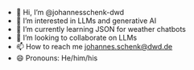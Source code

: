 - 👋 Hi, I’m @johannesschenk-dwd
- 👀 I’m interested in LLMs and generative AI
- 🌱 I’m currently learning JSON for weather chatbots
- 💞️ I’m looking to collaborate on LLMs
- 📫 How to reach me johannes.schenk@dwd.de
- 😄 Pronouns: He/him/his

<!---
johannesschenk-dwd/johannesschenk-dwd is a ✨ special ✨ repository because its `README.md` (this file) appears on your GitHub profile.
You can click the Preview link to take a look at your changes.
--->
